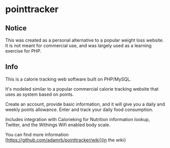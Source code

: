 pointtracker
============

## Notice
This was created as a personal alternative to a popular weight loss website.  It is not meant for commercial use, and was largely used as a learning exercise for PHP.

## Info
This is a calorie tracking web software built on PHP/MySQL.

It's modeled similar to a popular commercial calorie tracking website that uses as system based on points.

Create an account, provide basic information, and it will give you a daily and weekly points allowance. Enter and track your daily food consumption.

Includes integration with Calorieking for Nutrition information lookup, Twitter, and the Withings Wifi enabled body scale.

You can find more information [https://github.com/adamrb/pointtracker/wiki](in the wiki)
